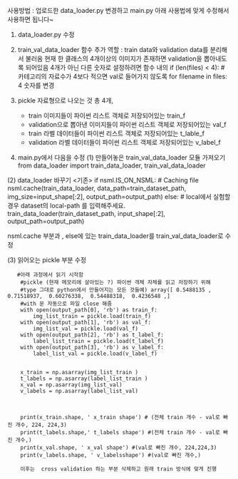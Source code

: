 사용방법 : 업로드한 data_loader.py 변경하고 main.py 아래 사용법에 맞게 수정해서 사용하면 됩니다~ 

1. data_loader.py 수정
2. train_val_data_loader 함수 추가 
역할 : train data와 validation data를 분리해서 불러옴
현재 한 클래스의 4개이상의 이미지가 존재하면 validation을 뽑아내도록 되어있음 
4개가 아닌 다른 숫자로 설정하려면 
함수 내의 
  if (len(files) < 4):
             # 카테고리의 자료수가 4보다 적으면 val로 들어가지 않도록
             for filename in files:
 4 숫자를 변경
 
 3. pickle 자료형으로 나오는 것 총 4개, 
     - train 이미지들이 파이썬 리스트 객체로 저장되어있는 train_f 
     - validation으로 뽑아낸 이미지들이 파이썬 리스트 객체로 저장되어있는 val_f 
     - train 라벨 데이터들이 파이썬 리스트 객체로 저장되어있는 t_lable_f
     -  validation 라벨 데이터들이 파이썬 리스트 객체로 저장되어있는 v_label_f

4. main.py에서 다음을 수정 
(1) 만들어놓은 train_val_data_loader 모듈 가져오기
    from data_loader import train_data_loader, train_val_data_loader

(2) data_loader 바꾸기 
<기존>
   if nsml.IS_ON_NSML:
              # Caching file
              nsml.cache(train_data_loader, data_path=train_dataset_path, img_size=input_shape[:2],
                         output_path=output_path)
          else:
              # local에서 실험할경우 dataset의 local-path 를 입력해주세요.
              train_data_loader(train_dataset_path, input_shape[:2], output_path=output_path)
            
 
 nsml.cache 부분과 , else에 있는 train_data_loader를 train_val_data_loader로 수정
 
 (3) 읽어오는 pickle 부분 수정
 
       #아래 과정에서 읽기 시작함
        #pickle (현재 메모리에 살아있는 ?) 파이썬 객체 자체를 읽고 저장하기 위해
        #type 그대로 python에서 만들어지는 모든 것들예) array([ 0.5488135 ,  0.71518937,  0.60276338,  0.54488318,  0.4236548 ,]
        #with 문 자동으로 파일 close 해줌
        with open(output_path[0], 'rb') as train_f:
            img_list_train = pickle.load(train_f)
        with open(output_path[1], 'rb') as val_f:
            img_list_val = pickle.load(val_f)
        with open(output_path[2], 'rb') as t_label_f:
            label_list_train = pickle.load(t_label_f)
        with open(output_path[3], 'rb') as v_label_f:
            label_list_val = pickle.load(v_label_f)

  
        x_train = np.asarray(img_list_train )
        t_labels = np.asarray(label_list_train )
        x_val = np.asarray(img_list_val)
        v_labels = np.asarray(label_list_val)
     


        print(x_train.shape, ' x_train shape') # (전체 train 개수 - val로 빠진 개수, 224, 224,3) 
        print(t_labels.shape,' t_labels shape') #(전체 train 개수 - val로 빠진 개수,)
        print(x_val.shape, ' x_val shape') #(val로 빠진 개수, 224,224,3)
        print(v_labels.shape, ' v_labelsshape') #(val로 빠진 개수,)
        
        이후는  cross validation 하는 부분 삭제하고 원래 train 방식에 맞게 진행 
 



